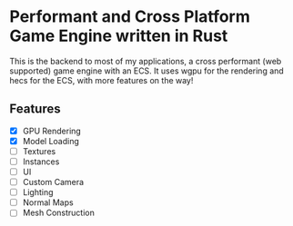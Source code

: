 # Performant and Cross Platform Game Engine written in Rust
This is the backend to most of my applications, a cross performant (web supported) game engine with an ECS. It uses wgpu for the rendering and hecs for the ECS, with more features on the way!

## Features
- [x] GPU Rendering
- [x] Model Loading
- [ ] Textures
- [ ] Instances
- [ ] UI
- [ ] Custom Camera
- [ ] Lighting
- [ ] Normal Maps
- [ ] Mesh Construction
